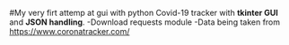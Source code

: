 #My very firt attemp at gui with python
Covid-19 tracker with **tkinter GUI** and **JSON handling**.
-Download requests module
-Data being taken from https://www.coronatracker.com/
